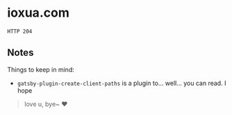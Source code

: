 # ioxua.com

`HTTP 204`

## Notes

Things to keep in mind:
- `gatsby-plugin-create-client-paths` is a plugin to... well... you can read. I hope


> love u, bye~ ❤️️
